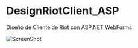 # DesignRiotClient_ASP
Diseño de Cliente de Riot con ASP.NET WebForms

![ScreenShot](https://raw.github.com/Gamas-G/DesignRiotCliente_ASP/master/Screen/Screen.png)
